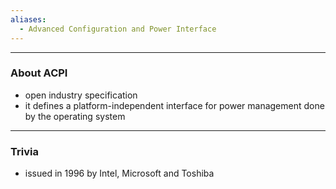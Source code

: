 ```yaml
---
aliases:
  - Advanced Configuration and Power Interface
---
```

---

### About ACPI

- open industry specification
- it defines a platform-independent interface for power management done by the operating system

---

### Trivia

- issued in 1996 by Intel, Microsoft and Toshiba